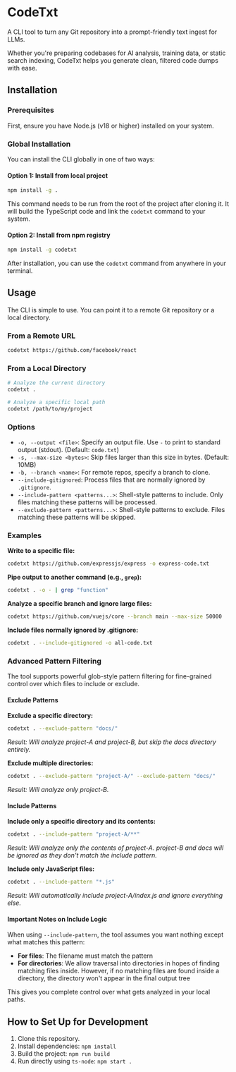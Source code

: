 # CodeTxt

A CLI tool to turn any Git repository into a prompt-friendly text ingest for LLMs.

Whether you're preparing codebases for AI analysis, training data, or static search indexing, CodeTxt helps you generate clean, filtered code dumps with ease.

## Installation

### Prerequisites

First, ensure you have Node.js (v18 or higher) installed on your system.

### Global Installation

You can install the CLI globally in one of two ways:

#### Option 1: Install from local project
```bash
npm install -g .
```

This command needs to be run from the root of the project after cloning it. It will build the TypeScript code and link the `codetxt` command to your system.

#### Option 2: Install from npm registry
```bash
npm install -g codetxt
```

After installation, you can use the `codetxt` command from anywhere in your terminal.

## Usage

The CLI is simple to use. You can point it to a remote Git repository or a local directory.

### From a Remote URL

```bash
codetxt https://github.com/facebook/react
```

### From a Local Directory

```bash
# Analyze the current directory
codetxt .

# Analyze a specific local path
codetxt /path/to/my/project
```

### Options

-   `-o, --output <file>`: Specify an output file. Use `-` to print to standard output (stdout). (Default: `code.txt`)
-   `-s, --max-size <bytes>`: Skip files larger than this size in bytes. (Default: 10MB)
-   `-b, --branch <name>`: For remote repos, specify a branch to clone.
-   `--include-gitignored`: Process files that are normally ignored by `.gitignore`.
-   `--include-pattern <patterns...>`: Shell-style patterns to include. Only files matching these patterns will be processed.
-   `--exclude-pattern <patterns...>`: Shell-style patterns to exclude. Files matching these patterns will be skipped.

### Examples

**Write to a specific file:**

```bash
codetxt https://github.com/expressjs/express -o express-code.txt
```

**Pipe output to another command (e.g., `grep`):**

```bash
codetxt . -o - | grep "function"
```

**Analyze a specific branch and ignore large files:**

```bash
codetxt https://github.com/vuejs/core --branch main --max-size 50000
```

**Include files normally ignored by .gitignore:**

```bash
codetxt . --include-gitignored -o all-code.txt
```

### Advanced Pattern Filtering

The tool supports powerful glob-style pattern filtering for fine-grained control over which files to include or exclude.

#### Exclude Patterns

**Exclude a specific directory:**

```bash
codetxt . --exclude-pattern "docs/"
```

*Result: Will analyze project-A and project-B, but skip the docs directory entirely.*

**Exclude multiple directories:**

```bash
codetxt . --exclude-pattern "project-A/" --exclude-pattern "docs/"
```

*Result: Will analyze only project-B.*

#### Include Patterns

**Include only a specific directory and its contents:**

```bash
codetxt . --include-pattern "project-A/**"
```

*Result: Will analyze only the contents of project-A. project-B and docs will be ignored as they don't match the include pattern.*

**Include only JavaScript files:**

```bash
codetxt . --include-pattern "*.js"
```

*Result: Will automatically include project-A/index.js and ignore everything else.*

#### Important Notes on Include Logic

When using `--include-pattern`, the tool assumes you want nothing except what matches this pattern:

- **For files**: The filename must match the pattern
- **For directories**: We allow traversal into directories in hopes of finding matching files inside. However, if no matching files are found inside a directory, the directory won't appear in the final output tree

This gives you complete control over what gets analyzed in your local paths.

## How to Set Up for Development

1.  Clone this repository.
2.  Install dependencies: `npm install`
3.  Build the project: `npm run build`
4.  Run directly using `ts-node`: `npm start .`